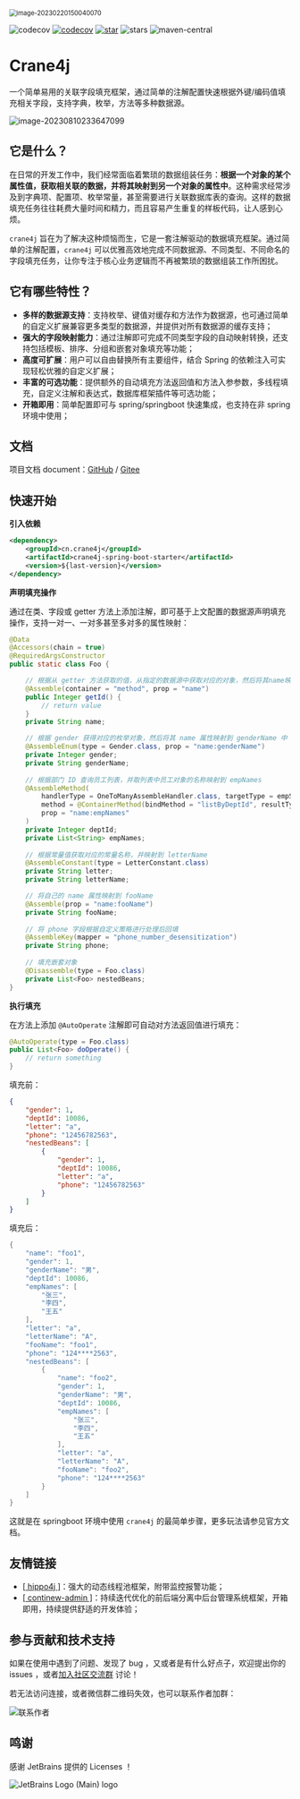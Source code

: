[//]: # ([English]&#40;https://github.com/opengoofy/crane4j/blob/dev/README-EN.md&#41; | [中文]&#40;https://github.com/opengoofy/crane4j/blob/dev/README.md&#41;)

<img src="https://user-images.githubusercontent.com/49221670/221162632-95465432-f2df-4286-a53a-af59d70b1958.png" alt="image-20230220150040070" style="zoom: 80%;" />

![codecov](https://img.shields.io/badge/license-Apache--2.0-green) [![codecov](https://codecov.io/gh/opengoofy/crane4j/branch/dev/graph/badge.svg?token=CF2Q60Q0VH)](https://codecov.io/gh/opengoofy/crane4j) [![star](https://gitee.com/opengoofy/crane4j/badge/star.svg?theme=dark)](https://gitee.com/opengoofy/crane4j/stargazers) ![stars](https://img.shields.io/github/stars/Createsequence/crane4j) ![maven-central](https://img.shields.io/github/v/release/Createsequence/crane4j?include_prereleases)

# Crane4j

一个简单易用的关联字段填充框架，通过简单的注解配置快速根据外键/编码值填充相关字段，支持字典，枚举，方法等多种数据源。 

![image-20230810233647099](http://img.xiajibagao.top/image-20230810233647099.png)

## 它是什么？

在日常的开发工作中，我们经常面临着繁琐的数据组装任务：**根据一个对象的某个属性值，获取相关联的数据，并将其映射到另一个对象的属性中**。这种需求经常涉及到字典项、配置项、枚举常量，甚至需要进行关联数据库表的查询。这样的数据填充任务往往耗费大量时间和精力，而且容易产生重复的样板代码，让人感到心烦。

`crane4j` 旨在为了解决这种烦恼而生，它是一套注解驱动的数据填充框架。通过简单的注解配置，`crane4j` 可以优雅高效地完成不同数据源、不同类型、不同命名的字段填充任务，让你专注于核心业务逻辑而不再被繁琐的数据组装工作所困扰。

## 它有哪些特性？

- **多样的数据源支持**：支持枚举、键值对缓存和方法作为数据源，也可通过简单的自定义扩展兼容更多类型的数据源，并提供对所有数据源的缓存支持；
- **强大的字段映射能力**：通过注解即可完成不同类型字段的自动映射转换，还支持包括模板、排序、分组和嵌套对象填充等功能；
- **高度可扩展**：用户可以自由替换所有主要组件，结合 Spring 的依赖注入可实现轻松优雅的自定义扩展；
- **丰富的可选功能**：提供额外的自动填充方法返回值和方法入参参数，多线程填充，自定义注解和表达式，数据库框架插件等可选功能；
- **开箱即用**：简单配置即可与 spring/springboot 快速集成，也支持在非 spring 环境中使用；

## 文档

项目文档 document：[GitHub](https://opengoofy.github.io/crane4j/#/) / [Gitee](https://createsequence.gitee.io/crane4j-doc/#/)

## 快速开始

**引入依赖**

~~~xml
<dependency>
    <groupId>cn.crane4j</groupId>
    <artifactId>crane4j-spring-boot-starter</artifactId>
    <version>${last-version}</version>
</dependency>
~~~

**声明填充操作**

通过在类、字段或 getter 方法上添加注解，即可基于上文配置的数据源声明填充操作，支持一对一、一对多甚至多对多的属性映射：

~~~java
@Data
@Accessors(chain = true)
@RequiredArgsConstructor
public static class Foo {

    // 根据从 getter 方法获取的值，从指定的数据源中获取对应的对象，然后将其name映射到当前的name中
    @Assemble(container = "method", prop = "name")
    public Integer getId() {
        // return value
    }
    private String name;

    // 根据 gender 获得对应的枚举对象，然后将其 name 属性映射到 genderName 中
    @AssembleEnum(type = Gender.class, prop = "name:genderName")
    private Integer gender;
    private String genderName;
    
    // 根据部门 ID 查询员工列表，并取列表中员工对象的名称映射到 empNames
    @AssembleMethod(
        handlerType = OneToManyAssembleHandler.class, targetType = empService.class,
        method = @ContainerMethod(bindMethod = "listByDeptId", resultType = Emp.class),
        prop = "name:empNames"
    )
    private Integer deptId;
    private List<String> empNames;
    
    // 根据常量值获取对应的常量名称，并映射到 letterName
    @AssembleConstant(type = LetterConstant.class)
    private String letter;
    private String letterName;

    // 将自己的 name 属性映射到 fooName
    @Assemble(prop = "name:fooName")
    private String fooName;
    
    // 将 phone 字段根据自定义策略进行处理后回填
    @AssembleKey(mapper = "phone_number_desensitization")
    private String phone;
    
    // 填充嵌套对象
    @Disassemble(type = Foo.class)
    private List<Foo> nestedBeans;
}
~~~

**执行填充**

在方法上添加 `@AutoOperate` 注解即可自动对方法返回值进行填充：

~~~java
@AutoOperate(type = Foo.class)
public List<Foo> doOperate() {
    // return something
}
~~~

填充前：

~~~json
{
    "gender": 1,
    "deptId": 10086,
    "letter": "a",
    "phone": "12456782563",
    "nestedBeans": [
        {
            "gender": 1,
            "deptId": 10086,
            "letter": "a",
            "phone": "12456782563"
        }
    ]
}
~~~

填充后：

~~~java
{
    "name": "foo1",
    "gender": 1,
    "genderName": "男",
    "deptId": 10086,
    "empNames": [
        "张三",
        "李四",
        "王五"
    ],
    "letter": "a",
    "letterName": "A",
    "fooName": "foo1",
    "phone": "124****2563",
    "nestedBeans": [
        {
            "name": "foo2",
            "gender": 1,
            "genderName": "男",
            "deptId": 10086,
            "empNames": [
                "张三",
                "李四",
                "王五"
            ],
            "letter": "a",
            "letterName": "A",
            "fooName": "foo2",
            "phone": "124****2563"
        }
    ]
}
~~~

这就是在 springboot 环境中使用 `crane4j` 的最简单步骤，更多玩法请参见官方文档。

## 友情链接

- [[ hippo4j \]](https://gitee.com/agentart/hippo4j)：强大的动态线程池框架，附带监控报警功能；
- [[ continew-admin ]](https://gitee.com/continew/continew-admin)：持续迭代优化的前后端分离中后台管理系统框架，开箱即用，持续提供舒适的开发体验；

## 参与贡献和技术支持

如果在使用中遇到了问题、发现了 bug ，又或者是有什么好点子，欢迎提出你的 issues ，或者[加入社区交流群](https://opengoofy.github.io/crane4j/#/other/%E8%81%94%E7%B3%BB%E4%BD%9C%E8%80%85.html) 讨论！

若无法访问连接，或者微信群二维码失效，也可以联系作者加群：

![联系作者](https://foruda.gitee.com/images/1678072903420592910/c0dbb802_5714667.png)

## 鸣谢

感谢 JetBrains 提供的 Licenses ！

![JetBrains Logo (Main) logo](https://resources.jetbrains.com/storage/products/company/brand/logos/jb_beam.svg)

